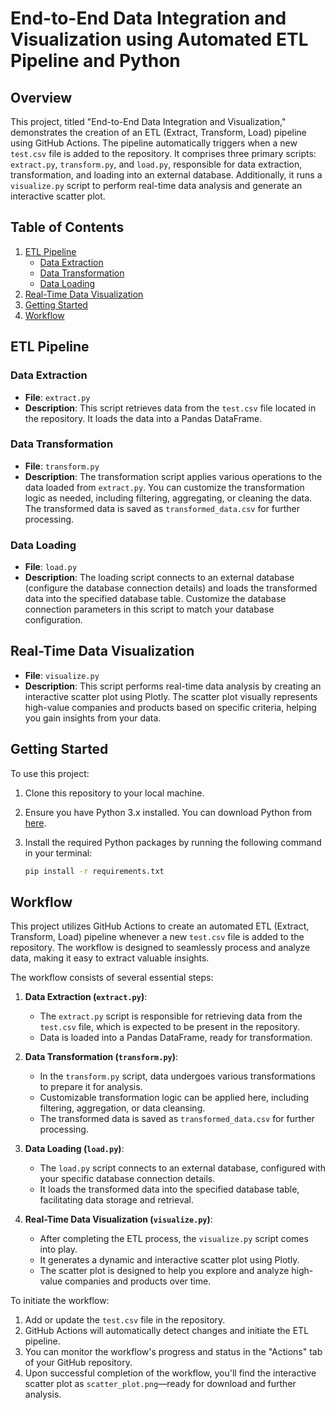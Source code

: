 # End-to-End Data Integration and Visualization using Automated ETL Pipeline and Python

## Overview

This project, titled "End-to-End Data Integration and Visualization," demonstrates the creation of an ETL (Extract, Transform, Load) pipeline using GitHub Actions. The pipeline automatically triggers when a new `test.csv` file is added to the repository. It comprises three primary scripts: `extract.py`, `transform.py`, and `load.py`, responsible for data extraction, transformation, and loading into an external database. Additionally, it runs a `visualize.py` script to perform real-time data analysis and generate an interactive scatter plot.

## Table of Contents

1. [ETL Pipeline](#etl-pipeline)
    - [Data Extraction](#data-extraction)
    - [Data Transformation](#data-transformation)
    - [Data Loading](#data-loading)
2. [Real-Time Data Visualization](#real-time-data-visualization)
3. [Getting Started](#getting-started)
4. [Workflow](#workflow)

## ETL Pipeline

### Data Extraction

- **File**: `extract.py`
- **Description**: This script retrieves data from the `test.csv` file located in the repository. It loads the data into a Pandas DataFrame.

### Data Transformation

- **File**: `transform.py`
- **Description**: The transformation script applies various operations to the data loaded from `extract.py`. You can customize the transformation logic as needed, including filtering, aggregating, or cleaning the data. The transformed data is saved as `transformed_data.csv` for further processing.

### Data Loading

- **File**: `load.py`
- **Description**: The loading script connects to an external database (configure the database connection details) and loads the transformed data into the specified database table. Customize the database connection parameters in this script to match your database configuration.

## Real-Time Data Visualization

- **File**: `visualize.py`
- **Description**: This script performs real-time data analysis by creating an interactive scatter plot using Plotly. The scatter plot visually represents high-value companies and products based on specific criteria, helping you gain insights from your data.

## Getting Started

To use this project:

1. Clone this repository to your local machine.

2. Ensure you have Python 3.x installed. You can download Python from [here](https://www.python.org/downloads/).

3. Install the required Python packages by running the following command in your terminal:

   ```bash
   pip install -r requirements.txt

## Workflow

This project utilizes GitHub Actions to create an automated ETL (Extract, Transform, Load) pipeline whenever a new `test.csv` file is added to the repository. The workflow is designed to seamlessly process and analyze data, making it easy to extract valuable insights.

The workflow consists of several essential steps:

1. **Data Extraction (`extract.py`)**:
   - The `extract.py` script is responsible for retrieving data from the `test.csv` file, which is expected to be present in the repository.
   - Data is loaded into a Pandas DataFrame, ready for transformation.

2. **Data Transformation (`transform.py`)**:
   - In the `transform.py` script, data undergoes various transformations to prepare it for analysis.
   - Customizable transformation logic can be applied here, including filtering, aggregation, or data cleansing.
   - The transformed data is saved as `transformed_data.csv` for further processing.

3. **Data Loading (`load.py`)**:
   - The `load.py` script connects to an external database, configured with your specific database connection details.
   - It loads the transformed data into the specified database table, facilitating data storage and retrieval.

4. **Real-Time Data Visualization (`visualize.py`)**:
   - After completing the ETL process, the `visualize.py` script comes into play.
   - It generates a dynamic and interactive scatter plot using Plotly.
   - The scatter plot is designed to help you explore and analyze high-value companies and products over time.

To initiate the workflow:

1. Add or update the `test.csv` file in the repository.
2. GitHub Actions will automatically detect changes and initiate the ETL pipeline.
3. You can monitor the workflow's progress and status in the "Actions" tab of your GitHub repository.
4. Upon successful completion of the workflow, you'll find the interactive scatter plot as `scatter_plot.png`—ready for download and further analysis.